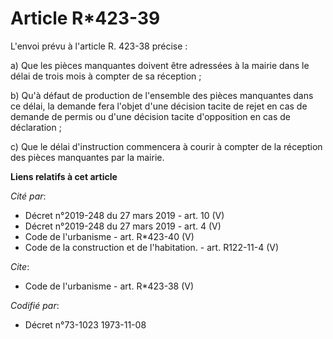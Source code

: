 # Article R*423-39

L'envoi prévu à l'article R. 423-38 précise : 

a) Que les pièces manquantes doivent être adressées à la mairie dans le délai de trois mois à compter de sa réception ; 

b) Qu'à défaut de production de l'ensemble des pièces manquantes dans ce délai, la demande fera l'objet d'une décision tacite
de rejet en cas de demande de permis ou d'une décision tacite d'opposition en cas de déclaration ; 

c) Que le délai d'instruction commencera à courir à compter de la réception des pièces manquantes par la mairie.

**Liens relatifs à cet article**

_Cité par_:

  - Décret n°2019-248 du 27 mars 2019 - art. 10 (V)
  - Décret n°2019-248 du 27 mars 2019 - art. 4 (V)
  - Code de l'urbanisme - art. R*423-40 (V)
  - Code de la construction et de l'habitation. - art. R122-11-4 (V)

_Cite_:

  - Code de l'urbanisme - art. R*423-38 (V)

_Codifié par_:

  - Décret n°73-1023 1973-11-08
